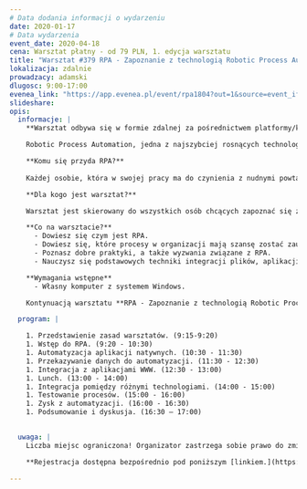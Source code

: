 ```yaml
---
# Data dodania informacji o wydarzeniu
date: 2020-01-17
# Data wydarzenia
event_date: 2020-04-18
cena: Warsztat płatny - od 79 PLN, 1. edycja warsztatu
title: "Warsztat #379 RPA - Zapoznanie z technologią Robotic Process Automation"
lokalizacja: zdalnie
prowadzacy: adamski
dlugosc: 9:00-17:00
evenea_link: "https://app.evenea.pl/event/rpa1804?out=1&source=event_iframe"
slideshare:
opis:
  informacje: |
    **Warsztat odbywa się w formie zdalnej za pośrednictwem platformy/komunikatora online, z wykorzystaniem dźwięku, obrazu z kamery, udostępniania ekranu komputera prowadzącego i uczestników.** 

    Robotic Process Automation, jedna z najszybciej rosnących technologii na rynku. Za pomocą robotów, programów komputerowych, pozwala symulować pracę człowieka. Umożliwia zautomatyzowanie powtarzalnych czynności codziennie wykonywanych w pracy. Może to być wprowadzanie faktur do systemu finansowego lub tworzenie nowej karty produktu w systemie sprzedażowym. Robot operuje na poziomie interfejsu użytkownika, dzięki czemu nie występuje potrzeba wprowadzania zmian w istniejących już systemach.

    **Komu się przyda RPA?**
    
    Każdej osobie, która w swojej pracy ma do czynienia z nudnymi powtarzalnymi czynnościami. Jeśli codziennie, co tydzień lub kilka razy w miesiącu wykonujesz dokładnie te same procedury w wolnych i denerwujących systemach na warsztacie poznasz technologię, która  

    **Dla kogo jest warsztat?**

    Warsztat jest skierowany do wszystkich osób chcących zapoznać się z tematyką automatyzacji procesów. Nie jest konieczna znajomość żadnego języka programowania.

    **Co na warsztacie?**
      - Dowiesz się czym jest RPA.
      - Dowiesz się, które procesy w organizacji mają szansę zostać zautomatyzowane oraz jak przygotować swoją pierwszą automatyzację. 
      - Poznasz dobre praktyki, a także wyzwania związane z RPA. 
      - Nauczysz się podstawowych techniki integracji plików, aplikacji natywnych, stron WWW oraz WebService.

    **Wymagania wstępne**
      - Własny komputer z systemem Windows.

    Kontynuacją warsztatu **RPA - Zapoznanie z technologią Robotic Process Automation** jest warsztat **RPA - Zbuduj swojego pierwszego robota Robotic Process Automation** dostępny [tutaj.](https://stacja.it/warsztaty/2020-04-25-RPA-zbuduj-swojego-pierwszego-robota.html)

  program: |

    1. Przedstawienie zasad warsztatów. (9:15-9:20)
    1. Wstęp do RPA. (9:20 - 10:30)
    1. Automatyzacja aplikacji natywnych. (10:30 - 11:30)
    1. Przekazywanie danych do automatyzacji. (11:30 - 12:30)
    1. Integracja z aplikacjami WWW. (12:30 - 13:00)
    1. Lunch. (13:00 - 14:00)
    1. Integracja pomiędzy różnymi technologiami. (14:00 - 15:00)
    1. Testowanie procesów. (15:00 - 16:00)
    1. Zysk z automatyzacji. (16:00 - 16:30)
    1. Podsumowanie i dyskusja. (16:30 – 17:00)

    
  uwaga: |
    Liczba miejsc ograniczona! Organizator zastrzega sobie prawo do zmiany lokalizacji wydarzenia oraz jego odwołania w przypadku niezgłoszenia się minimalnej liczby uczestników.

    **Rejestracja dostępna bezpośrednio pod poniższym [linkiem.](https://app.evenea.pl/event/rpa1804/)**

---
```

